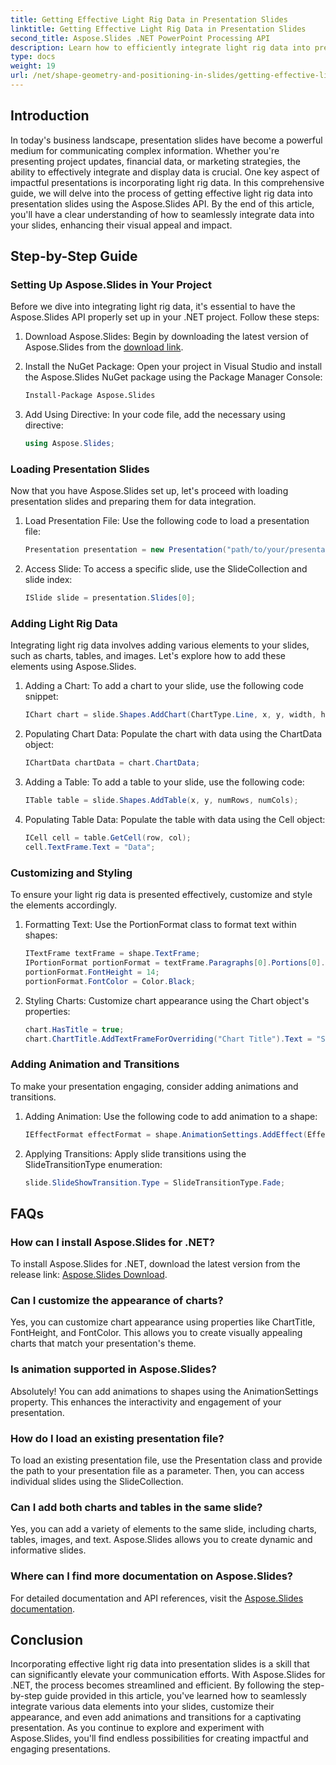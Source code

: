```yaml
---
title: Getting Effective Light Rig Data in Presentation Slides
linktitle: Getting Effective Light Rig Data in Presentation Slides
second_title: Aspose.Slides .NET PowerPoint Processing API
description: Learn how to efficiently integrate light rig data into presentation slides using Aspose.Slides. A comprehensive guide with step-by-step instructions and practical examples.
type: docs
weight: 19
url: /net/shape-geometry-and-positioning-in-slides/getting-effective-light-rig-data/
---
```

## Introduction

In today's business landscape, presentation slides have become a powerful medium for communicating complex information. Whether you're presenting project updates, financial data, or marketing strategies, the ability to effectively integrate and display data is crucial. One key aspect of impactful presentations is incorporating light rig data. In this comprehensive guide, we will delve into the process of getting effective light rig data into presentation slides using the Aspose.Slides API. By the end of this article, you'll have a clear understanding of how to seamlessly integrate data into your slides, enhancing their visual appeal and impact.

## Step-by-Step Guide

### Setting Up Aspose.Slides in Your Project

Before we dive into integrating light rig data, it's essential to have the Aspose.Slides API properly set up in your .NET project. Follow these steps:

1. Download Aspose.Slides: Begin by downloading the latest version of Aspose.Slides from the [ download link](https://releases.aspose.com/slides/net/).

2. Install the NuGet Package: Open your project in Visual Studio and install the Aspose.Slides NuGet package using the Package Manager Console:
   ```bash
   Install-Package Aspose.Slides
   ```

3. Add Using Directive: In your code file, add the necessary using directive:
   ```csharp
   using Aspose.Slides;
   ```

### Loading Presentation Slides

Now that you have Aspose.Slides set up, let's proceed with loading presentation slides and preparing them for data integration.

1. Load Presentation File: Use the following code to load a presentation file:
   ```csharp
   Presentation presentation = new Presentation("path/to/your/presentation.pptx");
   ```

2. Access Slide: To access a specific slide, use the SlideCollection and slide index:
   ```csharp
   ISlide slide = presentation.Slides[0];
   ```

### Adding Light Rig Data

Integrating light rig data involves adding various elements to your slides, such as charts, tables, and images. Let's explore how to add these elements using Aspose.Slides.

1. Adding a Chart: To add a chart to your slide, use the following code snippet:
   ```csharp
   IChart chart = slide.Shapes.AddChart(ChartType.Line, x, y, width, height);
   ```

2. Populating Chart Data: Populate the chart with data using the ChartData object:
   ```csharp
   IChartData chartData = chart.ChartData;
   ```

3. Adding a Table: To add a table to your slide, use the following code:
   ```csharp
   ITable table = slide.Shapes.AddTable(x, y, numRows, numCols);
   ```

4. Populating Table Data: Populate the table with data using the Cell object:
   ```csharp
   ICell cell = table.GetCell(row, col);
   cell.TextFrame.Text = "Data";
   ```

### Customizing and Styling

To ensure your light rig data is presented effectively, customize and style the elements accordingly.

1. Formatting Text: Use the PortionFormat class to format text within shapes:
   ```csharp
   ITextFrame textFrame = shape.TextFrame;
   IPortionFormat portionFormat = textFrame.Paragraphs[0].Portions[0].PortionFormat;
   portionFormat.FontHeight = 14;
   portionFormat.FontColor = Color.Black;
   ```

2. Styling Charts: Customize chart appearance using the Chart object's properties:
   ```csharp
   chart.HasTitle = true;
   chart.ChartTitle.AddTextFrameForOverriding("Chart Title").Text = "Sales Data";
   ```

### Adding Animation and Transitions

To make your presentation engaging, consider adding animations and transitions.

1. Adding Animation: Use the following code to add animation to a shape:
   ```csharp
   IEffectFormat effectFormat = shape.AnimationSettings.AddEffect(EffectType.Appear);
   ```

2. Applying Transitions: Apply slide transitions using the SlideTransitionType enumeration:
   ```csharp
   slide.SlideShowTransition.Type = SlideTransitionType.Fade;
   ```

## FAQs

### How can I install Aspose.Slides for .NET?
To install Aspose.Slides for .NET, download the latest version from the release link: [Aspose.Slides Download](https://releases.aspose.com/slides/net/).

### Can I customize the appearance of charts?
Yes, you can customize chart appearance using properties like ChartTitle, FontHeight, and FontColor. This allows you to create visually appealing charts that match your presentation's theme.

### Is animation supported in Aspose.Slides?
Absolutely! You can add animations to shapes using the AnimationSettings property. This enhances the interactivity and engagement of your presentation.

### How do I load an existing presentation file?
To load an existing presentation file, use the Presentation class and provide the path to your presentation file as a parameter. Then, you can access individual slides using the SlideCollection.

### Can I add both charts and tables in the same slide?
Yes, you can add a variety of elements to the same slide, including charts, tables, images, and text. Aspose.Slides allows you to create dynamic and informative slides.

### Where can I find more documentation on Aspose.Slides?
For detailed documentation and API references, visit the [Aspose.Slides documentation](https://reference.aspose.com/slides/net/).

## Conclusion

Incorporating effective light rig data into presentation slides is a skill that can significantly elevate your communication efforts. With Aspose.Slides for .NET, the process becomes streamlined and efficient. By following the step-by-step guide provided in this article, you've learned how to seamlessly integrate various data elements into your slides, customize their appearance, and even add animations and transitions for a captivating presentation. As you continue to explore and experiment with Aspose.Slides, you'll find endless possibilities for creating impactful and engaging presentations.
